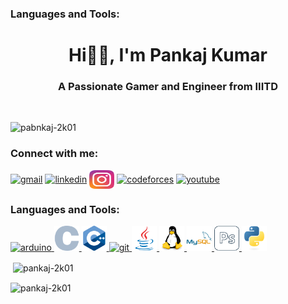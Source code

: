 <h3 align="left">Languages and Tools:</h3>
<h1 align="center">Hi👋🏻, I'm Pankaj Kumar</h1>
<h3 align="center">A Passionate Gamer and Engineer from IIITD </h3>

<br>
<p align="left"> <img src="https://komarev.com/ghpvc/?username=pankaj-2k01&label=Profile%20views&color=f53f2b&style=plastic" alt="pabnkaj-2k01" /> </p>

<h3 align="left">Connect with me:</h3>
<p align="left">

<a target="_blank" rel="noopener noreferrer" rel=" noopener noreferrer" target="_blank" href="mailto:pankajkumar04052011@gmail.com" ><img align="center" src="https://cdn.jsdelivr.net/npm/simple-icons@4.4.0/icons/gmail.svg" alt="gmail" height="30" width="40" ></a>
<a target="_blank" rel="noopener noreferrer" href="https://linkedin.com/in/pankaj-kumar2k01" target="_blank"><img align="center" src="https://cdn.jsdelivr.net/npm/simple-icons@3.13.0/icons/linkedin.svg" alt="linkedin" height="30" width="40" /></a>
<a target="_blank" rel="noopener noreferrer" href="https://instagram.com/pankaj_2k01" target="_blank"><img align="center" src="./i.svg" alt="instagram" height="30" width="40" /></a>
<a target="_blank" rel="noopener noreferrer" href="https://codeforces.com/profile/AvengerPankaj" target="_blank"><img align="center" src="https://cdn.jsdelivr.net/npm/simple-icons@3.13.0/icons/codeforces.svg" alt="codeforces" height="30" width="40" /></a>
<a target="_blank" rel="noopener noreferrer" href="https://www.youtube.com/channel/UCIiAlA87OFiTcD5RivLCqEg" target="_blank"><img align="center" src="https://www.flaticon.com/free-icon/youtube_1384060" alt="youtube" height="30" width="40" /></a>
</p>

<h3 align="left">Languages and Tools:</h3>
<p align="left"> <a href="https://www.arduino.cc/" target="_blank"> <img src="https://cdn.worldvectorlogo.com/logos/arduino-1.svg" alt="arduino" width="40" height="40"/> </a> <a href="https://www.cprogramming.com/" target="_blank"> <img src="https://raw.githubusercontent.com/devicons/devicon/master/icons/c/c-original.svg" alt="c" width="40" height="40"/> </a> <a href="https://www.w3schools.com/cpp/" target="_blank"> <img src="https://raw.githubusercontent.com/devicons/devicon/master/icons/cplusplus/cplusplus-original.svg" alt="cplusplus" width="40" height="40"/> </a> <a href="https://git-scm.com/" target="_blank"> <img src="https://www.vectorlogo.zone/logos/git-scm/git-scm-icon.svg" alt="git" width="40" height="40"/> </a> <a href="https://www.java.com" target="_blank"> <img src="https://raw.githubusercontent.com/devicons/devicon/master/icons/java/java-original.svg" alt="java" width="40" height="40"/> </a> <a href="https://www.linux.org/" target="_blank"> <img src="https://raw.githubusercontent.com/devicons/devicon/master/icons/linux/linux-original.svg" alt="linux" width="40" height="40"/> </a> <a href="https://www.mysql.com/" target="_blank"> <img src="https://raw.githubusercontent.com/devicons/devicon/master/icons/mysql/mysql-original-wordmark.svg" alt="mysql" width="40" height="40"/> </a> <a href="https://www.photoshop.com/en" target="_blank"> <img src="https://raw.githubusercontent.com/devicons/devicon/master/icons/photoshop/photoshop-line.svg" alt="photoshop" width="40" height="40"/> </a> <a href="https://www.python.org" target="_blank"> <img src="https://raw.githubusercontent.com/devicons/devicon/master/icons/python/python-original.svg" alt="python" width="40" height="40"/> </a> </p>

<p>&nbsp;<img align="center" src="https://github-readme-stats.vercel.app/api?username=pankaj-2k01&show_icons=true&locale=en" alt="pankaj-2k01" /></p>

<p><img align="center" src="https://github-readme-streak-stats.herokuapp.com/?user=pankaj-2k01&" alt="pankaj-2k01" /></p>

<!-- [![ReadMe Card](https://github-readme-stats.vercel.app/api/pin/?username=shubham-lohan&repo=Basic-Linux-Shell)](https://github.com/shubham-lohan/Basic-Linux-Shell) -->
